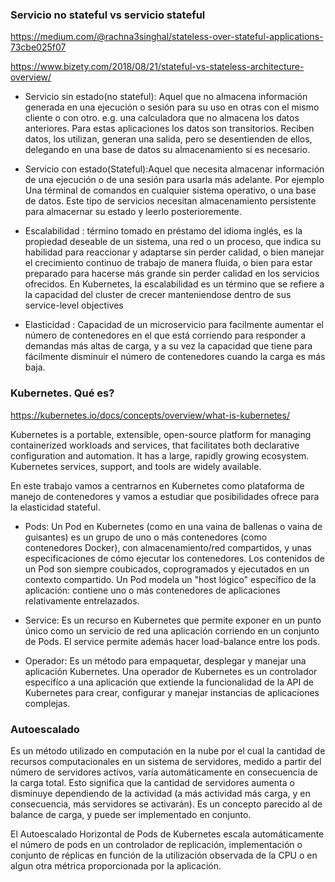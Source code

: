 ### Servicio no stateful vs servicio stateful

https://medium.com/@rachna3singhal/stateless-over-stateful-applications-73cbe025f07

https://www.bizety.com/2018/08/21/stateful-vs-stateless-architecture-overview/

* Servicio sin estado(no stateful): Aquel que no almacena información generada en una ejecución o sesión para su uso en otras con el mismo cliente o con otro. e.g. una calculadora que no almacena los datos anteriores.  Para estas aplicaciones los datos son transitorios. Reciben datos, los utilizan, generan una salida, pero se desentienden de ellos, delegando en una base de datos su almacenamiento si es necesario.

* Servicio con estado(Stateful):Aquel que necesita almacenar información de una ejecución o de una sesión para usarla más adelante. Por ejemplo Una términal de comandos en cualquier sistema operativo, o una base de datos. Este tipo de servicios necesitan almacenamiento persistente para almacernar su estado y leerlo posterioremente.

* Escalabilidad : término tomado en préstamo del idioma inglés, es la propiedad deseable de un sistema, una red o un proceso, que indica su habilidad para reaccionar y adaptarse sin perder calidad, o bien manejar el crecimiento continuo de trabajo de manera fluida, o bien para estar preparado para hacerse más grande sin perder calidad en los servicios ofrecidos. 
En Kubernetes, la escalabilidad es un término que se refiere a la capacidad del cluster de crecer manteniendose dentro de sus service-level objectives

* Elasticidad : Capacidad de un microservicio para facilmente aumentar el número de contenedores en el que está corriendo para responder a demandas más altas de carga, y
a su vez la capacidad que tiene para fácilmente disminuir el número de contenedores cuando la carga es más baja.

### Kubernetes. Qué es?

https://kubernetes.io/docs/concepts/overview/what-is-kubernetes/

Kubernetes is a portable, extensible, open-source platform for managing containerized workloads and services, that facilitates both declarative configuration and automation. It has a large, rapidly growing ecosystem. Kubernetes services, support, and tools are widely available. 

En este trabajo vamos a centrarnos en Kubernetes como plataforma de manejo de contenedores y vamos a estudiar que posibilidades ofrece para la elasticidad stateful.

* Pods:  Un Pod  en Kubernetes (como en una vaina de ballenas o vaina de guisantes) es un grupo de uno o más contenedores (como contenedores Docker), con almacenamiento/red compartidos, y unas especificaciones de cómo ejecutar los contenedores. Los contenidos de un Pod son siempre coubicados, coprogramados y ejecutados en un contexto compartido. Un Pod modela un "host lógico" específico de la aplicación: contiene uno o más contenedores de aplicaciones relativamente entrelazados.

* Service: Es un recurso en Kubernetes que permite exponer en un punto único como un servicio de red una aplicación corriendo en un conjunto de Pods. El service permite además hacer load-balance entre los pods. 
  
* Operador: Es un método para empaquetar, desplegar y manejar una aplicación Kubernetes. Una operador de Kubernetes es un controlador especifíco a una aplicación que extiende la funcionalidad de la API de Kubernetes para crear, configurar y manejar instancias de aplicaciones complejas.



### Autoescalado

 Es un método utilizado en computación en la nube por el cual la cantidad de recursos computacionales en un sistema de servidores, medido a partir del número de servidores activos, varía automáticamente en consecuencia de la carga total. Esto significa que la cantidad de servidores aumenta o disminuye dependiendo de la actividad (a más actividad más carga, y en consecuencia, más servidores se activarán). Es un concepto parecido al de balance de carga, y puede ser implementado en conjunto. 


El Autoescalado Horizontal de Pods de Kubernetes escala automáticamente el número de pods en un controlador de replicación, implementación o conjunto de réplicas en función de la utilización observada de la CPU o en algun otra métrica proporcionada por la aplicación.




